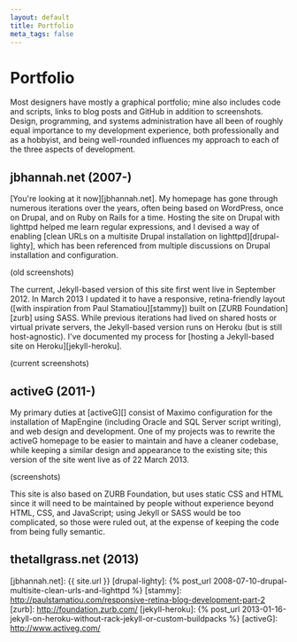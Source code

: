 ```yaml
---
layout: default
title: Portfolio
meta_tags: false
---
```


# Portfolio

Most designers have mostly a graphical portfolio; mine also includes
code and scripts, links to blog posts and GitHub in addition to
screenshots. Design, programming, and systems administration have all
been of roughly equal importance to my development experience, both
professionally and as a hobbyist, and being well-rounded influences my
approach to each of the three aspects of development.

## jbhannah.net (2007-)

[You're looking at it now][jbhannah.net]. My homepage has gone through
numerous iterations over the years, often being based on WordPress,
once on Drupal, and on Ruby on Rails for a time. Hosting the site on
Drupal with lighttpd helped me learn regular expressions, and I devised
a way of enabling [clean URLs on a multisite Drupal installation on
lighttpd][drupal-lighty], which has been referenced from multiple
discussions on Drupal installation and configuration.

(old screenshots)

The current, Jekyll-based version of this site first went live in
September 2012. In March 2013 I updated it to have a responsive,
retina-friendly layout ([with inspiration from Paul Stamatiou][stammy])
built on [ZURB Foundation][zurb] using SASS. While previous iterations
had lived on shared hosts or virtual private servers, the Jekyll-based
version runs on Heroku (but is still host-agnostic). I've documented my
process for [hosting a Jekyll-based site on Heroku][jekyll-heroku].

(current screenshots)

## activeG (2011-)

My primary duties at [activeG][] consist of Maximo configuration for
the installation of MapEngine (including Oracle and SQL Server script
writing), and web design and development. One of my projects was to
rewrite the activeG homepage to be easier to maintain and have a
cleaner codebase, while keeping a similar design and appearance to
the existing site; this version of the site went live as of 22 March
2013.

(screenshots)

This site is also based on ZURB Foundation, but uses static CSS and
HTML since it will need to be maintained by people without experience
beyond HTML, CSS, and JavaScript; using Jekyll or SASS would be too
complicated, so those were ruled out, at the expense of keeping the
code from being fully semantic.

## thetallgrass.net (2013)

[jbhannah.net]: {{ site.url }}
[drupal-lighty]: {% post_url 2008-07-10-drupal-multisite-clean-urls-and-lighttpd %}
[stammy]: http://paulstamatiou.com/responsive-retina-blog-development-part-2
[zurb]: http://foundation.zurb.com/
[jekyll-heroku]: {% post_url 2013-01-16-jekyll-on-heroku-without-rack-jekyll-or-custom-buildpacks %}
[activeG]: http://www.activeg.com/
